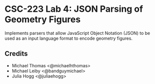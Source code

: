 # CSC-223 Lab 4: JSON Parsing of Geometry Figures

Implements parsers that allow JavaScript Object Notation (JSON) to be used as an input language format to encode geometry figures.

## Credits

- Michael Thomas <@michaelhthomas>
- Michael Leiby <@bandguymichael>
- Julia Hogg <@juliaehogg>
